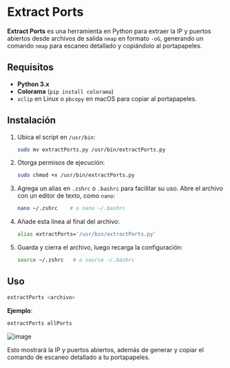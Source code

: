 # Extract Ports

**Extract Ports** es una herramienta en Python para extraer la IP y puertos abiertos desde archivos de salida `nmap` en formato `-oG`, generando un comando `nmap` para escaneo detallado y copiándolo al portapapeles.

## Requisitos

- **Python 3.x**
- **Colorama** (`pip install colorama`)
- `xclip` en Linux o `pbcopy` en macOS para copiar al portapapeles.

## Instalación

1. Ubica el script en `/usr/bin`:
   ```bash
   sudo mv extractPorts.py /usr/bin/extractPorts.py
   ```

2. Otorga permisos de ejecución:
   ```bash
   sudo chmod +x /usr/bin/extractPorts.py
   ```

3. Agrega un alias en `.zshrc` o `.bashrc` para facilitar su uso. Abre el archivo con un editor de texto, como `nano`:
   ```bash
   nano ~/.zshrc    # o nano ~/.bashrc
   ```

4. Añade esta línea al final del archivo:
   ```bash
   alias extractPorts='/usr/bin/extractPorts.py'
   ```

5. Guarda y cierra el archivo, luego recarga la configuración:
   ```bash
   source ~/.zshrc   # o source ~/.bashrc
   ```

## Uso

```bash
extractPorts <archivo>
```

**Ejemplo**:
```bash
extractPorts allPorts
```
![image](https://github.com/user-attachments/assets/d08214cb-966f-4579-bb14-5d6d961ab974)

Esto mostrará la IP y puertos abiertos, además de generar y copiar el comando de escaneo detallado a tu portapapeles.

